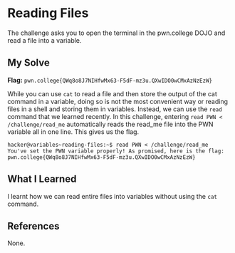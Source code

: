 # Reading Files 
The challenge asks you to open the terminal in the pwn.college DOJO and read a file into a variable.

## My Solve
**Flag:** `pwn.college{QWq8o8J7NIHfwMx63-F5dF-mz3u.QXwIDO0wCMxAzNzEzW}`

While you can use `cat` to read a file and then store the output of the cat command in a variable, doing so is not the most convenient way or reading files in a shell and storing them in variables. Instead, we can use the `read` command that we learned recently. In this challenge, entering `read PWN < /challenge/read_me` automatically reads the read_me file into the PWN variable all in one line. This gives us the flag.

```
hacker@variables~reading-files:~$ read PWN < /challenge/read_me
You've set the PWN variable properly! As promised, here is the flag:
pwn.college{QWq8o8J7NIHfwMx63-F5dF-mz3u.QXwIDO0wCMxAzNzEzW}
```

## What I Learned
I learnt how we can read entire files into variables without using the `cat` command.

## References
None.